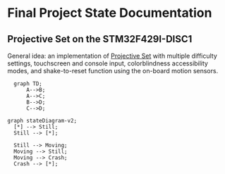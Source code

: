 # Final Project State Documentation

## Projective Set on the STM32F429I-DISC1

General idea: an implementation of [Projective Set](https://en.wikipedia.org/wiki/Projective_Set_(game)) with multiple difficulty settings, touchscreen and console input, colorblindness accessibility modes, and shake-to-reset function using the on-board motion sensors.

```mermaid
  graph TD;
      A-->B;
      A-->C;
      B-->D;
      C-->D;
```

```mermaid
graph stateDiagram-v2;
  [*] --> Still;
  Still --> [*];
  
  Still --> Moving;
  Moving --> Still;
  Moving --> Crash;
  Crash --> [*];
```